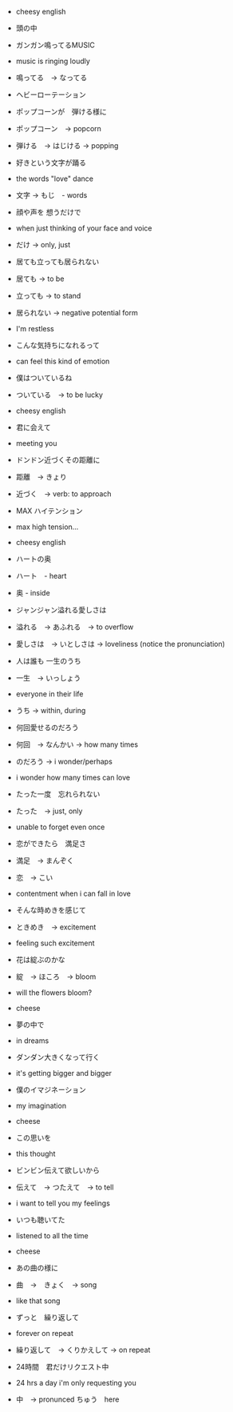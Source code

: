 - cheesy english
- 頭の中

- ガンガン鳴ってるMUSIC
- music is ringing loudly
- 鳴ってる　→ なってる

- ヘビーローテーション

- ポップコーンが　弾ける様に
- ポップコーン　-> popcorn
- 弾ける　→ はじける -> popping

- 好きという文字が踊る
- the words "love" dance
- 文字 → もじ　- words

- 顔や声を 想うだけで
- when just thinking of your face and voice
- だけ → only, just

- 居ても立っても居られない
- 居ても -> to be
- 立っても -> to stand
- 居られない -> negative potential form
- I'm restless

- こんな気持ちになれるって
- can feel this kind of emotion

- 僕はついているね
- ついている　→ to be lucky

- cheesy english

- 君に会えて
- meeting you

- ドンドン近づくその距離に
- 距離　→ きょり
- 近づく　→ verb: to approach

- MAX ハイテンション
- max high tension...

- cheesy english

- ハートの奥
- ハート　- heart
- 奥 - inside

- ジャンジャン溢れる愛しさは
- 溢れる　→ あふれる　→  to overflow
- 愛しさは　→ いとしさは -> loveliness (notice the pronunciation)

- 人は誰も 一生のうち
- 一生　→ いっしょう
- everyone in their life
- うち -> within, during

- 何回愛せるのだろう
- 何回　→ なんかい -> how many times
- のだろう → i wonder/perhaps
- i wonder how many times can love

- たった一度　忘れられない
- たった　→ just, only
- unable to forget even once

- 恋ができたら　満足さ
- 満足　→ まんぞく
- 恋　→ こい
- contentment when i can fall in love

- そんな時めきを感じて
- ときめき　→ excitement
- feeling such excitement

- 花は綻ぶのかな
- 綻　→ ほころ　→ bloom
- will the flowers bloom?

- cheese
- 夢の中で
- in dreams

- ダンダン大きくなって行く
- it's getting bigger and bigger

- 僕のイマジネーション
- my imagination

- cheese
- この思いを
- this thought

- ビンビン伝えて欲しいから
- 伝えて　→ つたえて　→ to tell
- i want to tell you my feelings

- いつも聴いてた
- listened to all the time

- cheese

- あの曲の様に
- 曲　→　きょく　→ song
- like that song

- ずっと　繰り返して
- forever on repeat
- 繰り返して　→ くりかえして -> on repeat

- 24時間　君だけリクエスト中
- 24 hrs a day i'm only requesting you
- 中　→ pronunced ちゅう　here
